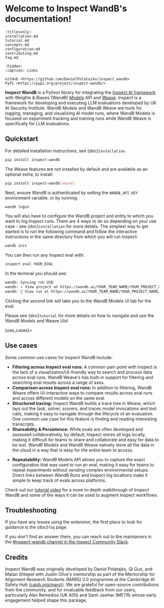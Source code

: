 # Welcome to Inspect WandB's documentation!

```{toctree}
:titlesonly:
installation.md
tutorial.md
concepts.md
configuration.md
contributing.md
faq.md
```

```{toctree}
:hidden:
:caption: Links

GitHub <https://github.com/DanielPolatajko/inspect_wandb>
PyPI <https://pypi.org/project/inspect-wandb/>
```

**Inspect WandB** is a Python library for integrating the [Inspect AI framework](https://inspect.aisi.org.uk/) with Weights & Biases (WandB) [Models](https://wandb.ai/site/models/) API and [Weave](https://wandb.ai/site/weave/).
Inspect is a framework for developing and executing LLM evaluations developed by UK AI Security Institute.
WandB Models and WandB Weave are tools for logging, managing, and visualizing AI model runs, where WandB Models is focused on experiment tracking and training runs while WandB Weave is specifically for LLM evaluations.

## Quickstart

For detailed installation instructions, see {doc}`installation`.
```bash
pip install inspect-wandb
```

The Weave features are not installed by default and are available as an optional extra; to install:
```bash
pip install inspect-wandb[weave]
```

Next, ensure WandB is authenticated by setting the `WANDB_API_KEY` environment variable, or by running:
```bash
wandb login
```

You will also have to configure the WandB project and entity to which you want to log Inspect runs. There are 4 ways to do so depending on your use case - see {doc}`installation` for more details. The simplest way to get started is to run the following command and follow the interactive instructions in the same directory from which you will run Inspect:

```bash
wandb init
```

You can then run any Inspect eval with:
```bash
inspect eval YOUR_EVAL     
```

In the terminal you should see:
```bash
wandb: Syncing run UID
wandb: ⭐️ View project at https://wandb.ai/YOUR_TEAM_NAME/YOUR_PROJECT_NAME
wandb: 🚀 View run at https://wandb.ai/YOUR_TEAM_NAME/YOUR_PROJECT_NAME/runs/UID
```

Clicking the second link will take you to the WandB Models UI tab for the eval.

Please see {doc}`tutorial` for more details on how to navigate and use the WandB Models and Weave UIs!

(use_cases)=
## Use cases
Some common use cases for Inspect WandB include:
* **Filtering across Inspect eval runs:** A common pain point with Inspect is the lack of a visualization/UI-friendly way to search and process data across eval runs. WandB Weave's has built-in support for filtering and searching eval results across a range of axes.
* **Comparison across Inspect eval runs:** In addition to filtering, WandB Weave offers UI-interactive ways to compare results across eval runs and across different models on the same eval.
* **Structured tracing:** Inspect WandB builds a trace tree in Weave, which lays out the task, solver, scorers, and traces model invocations and tool calls, making it easy to navigate through the lifecycle of an evaluation. One common use case for this feature is finding and reading interesting transcripts.
* **Shareability & Persistence:** While evals are often developed and assessed collaboratively, by default, Inspect stores all logs locally, making it difficult for teams to share and collaborate and easy for data to be lost. WandB Models and WandB Weave natively store all the data in the cloud in a way that is easy for the entire team to access.
- **Repeatability:** WandB Models API allows you to capture the exact configuration that was used to run an eval, making it easy for teams to repeat experiments without sending complex environmental setups. Direct links between WandB Runs and Inspect log locations make it simple to keep track of evals across platforms.

Check out our [tutorial video](link) for a more in-depth walkthrough of Inspect WandB and some of the ways it can be used to augment Inspect workflows.

## Troubleshooting

If you have any issues using the extension, the first place to look for guidance is the {doc}`faq` page. 

If you don't find an answer there, you can reach out to the maintainers in the [#inspect-wandb channel in the Inspect Community Slack](https://inspectcommunity.slack.com/archives/C09B5B00459).


## Credits
Inspect WandB was originally developed by Daniel Polatajko, Qi Guo, and Matan Shtepel with Justin Olive's mentorship as part of the Mentorship for Alignment Research Students (MARS) 3.0 programme at the Cambridge AI Safety Hub ([caish.org/mars)](http://caish.org/mars)).
We are grateful for open-source contributions from the community, and for invaluable feedback from our users, particularly Alex Remedios (UK AISI) and Sami Jawhar (METR) whose early engagement helped shape this package. 